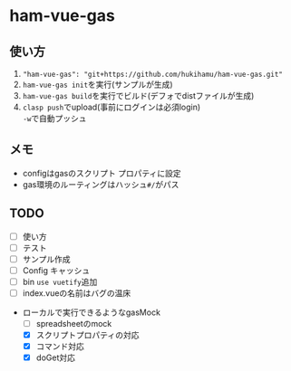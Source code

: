 # ham-vue-gas
## 使い方
1. `"ham-vue-gas": "git+https://github.com/hukihamu/ham-vue-gas.git"`
2. `ham-vue-gas init`を実行(サンプルが生成)
3. `ham-vue-gas build`を実行でビルド(デフォでdistファイルが生成)
4. `clasp push`でupload(事前にログインは必須login)  
`-w`で自動プッシュ

## メモ
- configはgasのスクリプト プロパティに設定
- gas環境のルーティングはハッシュ`#/`がパス

## TODO
- [ ] 使い方
- [ ] テスト
- [ ] サンプル作成
- [ ] Config キャッシュ
- [ ] bin `use vuetify`追加
- [ ] index.vueの名前はバグの温床
- ローカルで実行できるようなgasMock
  - [ ] spreadsheetのmock
  - [x] スクリプトプロパティの対応
  - [x] コマンド対応
  - [x] doGet対応